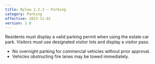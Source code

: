 ```yaml
---
title: Bylaw 1.2.3 — Parking
category: Parking
effective: 2023-11-01
version: 1.0
---
```


Residents must display a valid parking permit when using the estate car park. Visitors must use designated visitor lots and display a visitor pass.

- No overnight parking for commercial vehicles without prior approval.
- Vehicles obstructing fire lanes may be towed immediately.
